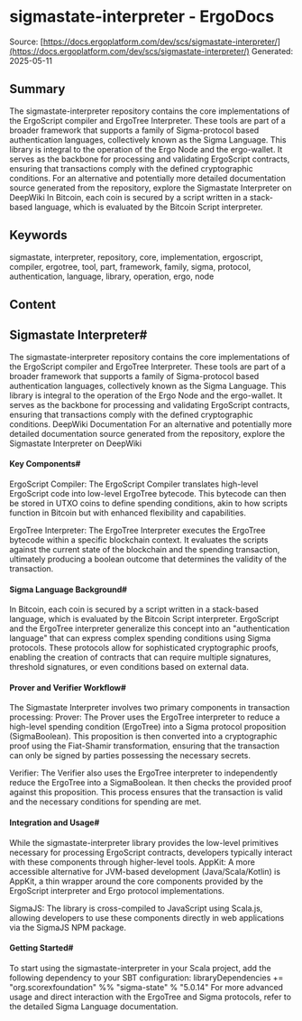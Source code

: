 # sigmastate-interpreter - ErgoDocs
Source: [https://docs.ergoplatform.com/dev/scs/sigmastate-interpreter/](https://docs.ergoplatform.com/dev/scs/sigmastate-interpreter/)
Generated: 2025-05-11

## Summary
The sigmastate-interpreter repository contains the core implementations of the ErgoScript compiler and ErgoTree Interpreter. These tools are part of a broader framework that supports a family of Sigma-protocol based authentication languages, collectively known as the Sigma Language. This library is integral to the operation of the Ergo Node and the ergo-wallet. It serves as the backbone for processing and validating ErgoScript contracts, ensuring that transactions comply with the defined cryptographic conditions. For an alternative and potentially more detailed documentation source generated from the repository, explore the Sigmastate Interpreter on DeepWiki In Bitcoin, each coin is secured by a script written in a stack-based language, which is evaluated by the Bitcoin Script interpreter.

## Keywords
sigmastate, interpreter, repository, core, implementation, ergoscript, compiler, ergotree, tool, part, framework, family, sigma, protocol, authentication, language, library, operation, ergo, node

## Content
## Sigmastate Interpreter#
The sigmastate-interpreter repository contains the core implementations of the ErgoScript compiler and ErgoTree Interpreter. These tools are part of a broader framework that supports a family of Sigma-protocol based authentication languages, collectively known as the Sigma Language.
This library is integral to the operation of the Ergo Node and the ergo-wallet. It serves as the backbone for processing and validating ErgoScript contracts, ensuring that transactions comply with the defined cryptographic conditions.
DeepWiki Documentation
For an alternative and potentially more detailed documentation source generated from the repository, explore the Sigmastate Interpreter on DeepWiki

#### Key Components#
ErgoScript Compiler:
The ErgoScript Compiler translates high-level ErgoScript code into low-level ErgoTree bytecode. This bytecode can then be stored in UTXO coins to define spending conditions, akin to how scripts function in Bitcoin but with enhanced flexibility and capabilities.


ErgoTree Interpreter:
The ErgoTree Interpreter executes the ErgoTree bytecode within a specific blockchain context. It evaluates the scripts against the current state of the blockchain and the spending transaction, ultimately producing a boolean outcome that determines the validity of the transaction.

#### Sigma Language Background#
In Bitcoin, each coin is secured by a script written in a stack-based language, which is evaluated by the Bitcoin Script interpreter. ErgoScript and the ErgoTree interpreter generalize this concept into an "authentication language" that can express complex spending conditions using Sigma protocols. These protocols allow for sophisticated cryptographic proofs, enabling the creation of contracts that can require multiple signatures, threshold signatures, or even conditions based on external data.

#### Prover and Verifier Workflow#
The Sigmastate Interpreter involves two primary components in transaction processing:
Prover:
The Prover uses the ErgoTree interpreter to reduce a high-level spending condition (ErgoTree) into a Sigma protocol proposition (SigmaBoolean). This proposition is then converted into a cryptographic proof using the Fiat-Shamir transformation, ensuring that the transaction can only be signed by parties possessing the necessary secrets.


Verifier:
The Verifier also uses the ErgoTree interpreter to independently reduce the ErgoTree into a SigmaBoolean. It then checks the provided proof against this proposition. This process ensures that the transaction is valid and the necessary conditions for spending are met.

#### Integration and Usage#
While the sigmastate-interpreter library provides the low-level primitives necessary for processing ErgoScript contracts, developers typically interact with these components through higher-level tools.
AppKit:
A more accessible alternative for JVM-based development (Java/Scala/Kotlin) is AppKit, a thin wrapper around the core components provided by the ErgoScript interpreter and Ergo protocol implementations.


SigmaJS:
The library is cross-compiled to JavaScript using Scala.js, allowing developers to use these components directly in web applications via the SigmaJS NPM package.

#### Getting Started#
To start using the sigmastate-interpreter in your Scala project, add the following dependency to your SBT configuration:
libraryDependencies += "org.scorexfoundation" %% "sigma-state" % "5.0.14"
For more advanced usage and direct interaction with the ErgoTree and Sigma protocols, refer to the detailed Sigma Language documentation.
